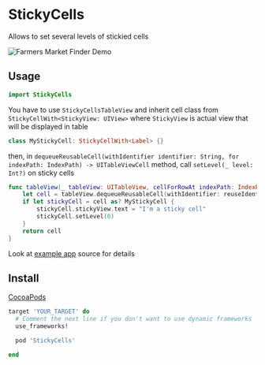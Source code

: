 # StickyCells
Allows to set several levels of stickied cells

![Farmers Market Finder Demo](Example/output.gif)

## Usage

```swift
import StickyCells
```
You have to use `StickyCellsTableView` and inherit cell class from `StickyCellWith<StickyView: UIView>` where `StickyView` is actual view that will be displayed in table

```swift
class MyStickyCell: StickyCellWith<Label> {}
```

then, in `dequeueReusableCell(withIdentifier identifier: String, for indexPath: IndexPath) -> UITableViewCell` method, call `setLevel(_ level: Int?)` on sticky cells

```swift
func tableView(_ tableView: UITableView, cellForRowAt indexPath: IndexPath) -> UITableViewCell {
    let cell = tableView.dequeueReusableCell(withIdentifier: reuseIdentifier, for: indexPath)
    if let stickyCell = cell as? MyStickyCell {
        stickyCell.stickyView.text = "I'm a sticky cell"
        stickyCell.setLevel(0)
    }
    return cell
}
```

Look at [example app](https://github.com/maximeal10/StickyCells/tree/master/Example) source for details

## Install

[CocoaPods](https://guides.cocoapods.org/using/using-cocoapods.html)

```ruby
target 'YOUR_TARGET' do
  # Comment the next line if you don't want to use dynamic frameworks
  use_frameworks!

  pod 'StickyCells'

end
```

